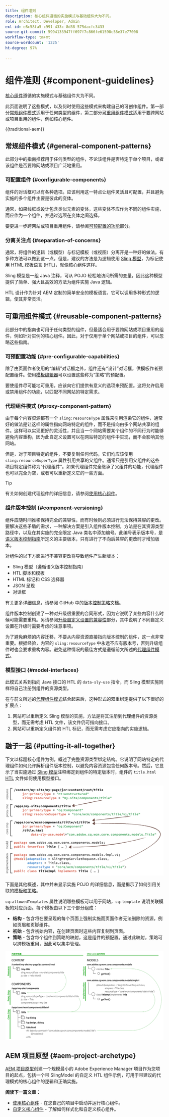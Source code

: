 ```yaml
---
title: 组件准则
description: 核心组件遵循的实施模式与基础组件大为不同。
role: Architect, Developer, Admin
exl-id: e8c58fa5-c991-433c-8d38-575dacfc3433
source-git-commit: 5994133947ff697f7c866fe61598c58e37e77008
workflow-type: tm+mt
source-wordcount: '1225'
ht-degree: 97%

---
```


# 组件准则 {#component-guidelines}

[核心组件](overview.md)遵循的实施模式与基础组件大为不同。

此页面说明了这些模式，以及何时使用这些模式来构建自己的可创作组件。第一部分[常规组件模式](#general-component-patterns)适用于任何类型的组件，第二部分[可重用组件模式](#reusable-component-patterns)适用于要跨网站或项目重用的组件，例如核心组件。

{{traditional-aem}}

## 常规组件模式 {#general-component-patterns}

此部分中的指南推荐用于任何类型的组件，不论该组件是否特定于单个项目，或者该组件是否要跨网站或项目广泛地重用。

### 可配置组件 {#configurable-components}

组件的对话框可以有各种选项。应该利用这一特点让组件灵活且可配置，并且避免实施的多个组件主要是彼此的变体。

通常，如果线框或设计包含类似元素的变体，这些变体不应作为不同的组件实施，而应作为一个组件，并通过选项在变体之间选择。

要更进一步跨网站或项目重用组件，请参阅[可预配置的功能](#pre-configurable-capabilities)部分。

### 分离关注点 {#separation-of-concerns}

通常，将组件的逻辑（或模型）与标记模板（或视图）分离开是一种好的做法。有多种方法可以做到这一点，但是，建议的方法是为逻辑使用 [Sling 模型](https://sling.apache.org/documentation/bundles/models.html)，为标记使用 [HTML 模板语言](https://experienceleague.adobe.com/docs/experience-manager-htl/using/overview.html?lang=zh-Hans) (HTL)，就像核心组件这样。

Sling 模型是一组 Java 注释，可从 POJO 轻松地访问所需的变量，因此这种模型提供了简单、强大且高效的方法为组件实施 Java 逻辑。

HTL 设计作为针对 AEM 定制的简单安全的模板语言。它可以调用多种形式的逻辑，使其非常灵活。

## 可重用组件模式 {#reusable-component-patterns}

此部分中的指南也可用于任何类型的组件，但最适合用于要跨网站或项目重用的组件，例如针对实例的核心组件。因此，对于仅用于单个网站或项目的组件，可以忽略这些指南。

### 可预配置功能 {#pre-configurable-capabilities}

除了由页面作者使用的“编辑”对话框之外，组件还有“设计”对话框，供模板作者预配置组件。使用[模板编辑器](https://experienceleague.adobe.com/docs/experience-manager-cloud-service/sites/authoring/features/templates.html?lang=zh-Hans)可以设置这些称为“策略”的预配置。

要使组件尽可能地可重用，应该向它们提供有意义的选项来预配置。这将允许启用或禁用组件的功能，以匹配不同网站的特定需求。

### 代理组件模式 {#proxy-component-pattern}

由于每个内容资源都有一个 `sling:resourceType` 属性来引用渲染它的组件，通常好的做法是让这样的属性指向网站特定的组件，而不是指向由多个网站共享的组件。这样可以实现更好的灵活性，并且当一个网站需要某个组件的不同行为时能够避免内容重构，因为此自定义设置可以在网站特定的组件中实现，而不会影响其他网站。

但是，对于项目特定的组件，不要复制任何代码，它们均应该使用 `sling:resourceSuperType` 属性引用共享的父组件。通常只是引用父组件的这些项目特定组件称为“代理组件”。如果代理组件完全继承了父组件的功能，代理组件也可以完全为空，或者可以重新定义它的一些方面。

>[!TIP]
>
>有关如何创建代理组件的详细信息，请参阅[使用核心组件](/help/get-started/using.md#create-proxy-components)。

### 组件版本控制 {#component-versioning}

组件应随时间推移保持完全的兼容性，而有时候则必须进行无法保持兼容的更改。要解决这些矛盾的需求，一种解决方案是引入组件版本控制，方法是在其资源类型路径中，以及在其实施的完全限定 Java 类名中添加编号。此编号表示版本号，是[语义版本控制指南](https://semver.org/)所定义的主要版本，只有进行了不向后兼容的更改时才增加版本。

对组件的以下方面进行不兼容更改将导致组件产生新版本：

* Sling 模型（遵循语义版本控制指南）
* HTL 脚本和模板
* HTML 标记和 CSS 选择器
* JSON 呈现
* 对话框

有关更多详细信息，请参阅 GitHub 中的[版本控制策略](https://github.com/adobe/aem-core-wcm-components/wiki/Versioning-Policies)文档。

组件版本控制创建了一种对升级很重要的合同形式，因为它说明了某些内容什么时候可能需要重构。另请参阅[升级自定义设置的兼容性](customizing.md#upgrade-compatibility-of-customizations)部分，其中说明了不同自定义设置在升级时需要考虑的注意事项。

为了避免麻烦的内容迁移，不要从内容资源直接指向版本控制的组件，这一点非常重要。根据经验，内容的 `sling:resourceType` 中永远不应有版本号，否则升级组件时也会要求重构内容。避免这种情况的最佳方式是遵循前文所述的[代理组件模式](#proxy-component-pattern)。

### 模型接口 {#model-interfaces}

此模式关系到指向 Java 接口的 HTL 的 `data-sly-use` 指令，而 Sling 模型实施同样将自己注册到组件的资源类型。

在与前文所述的[代理组件模式](#proxy-component-pattern)结合起来后，这种形式的双重绑定提供了以下很好的扩展点：

1. 网站可以重新定义 Sling 模型的实施，方法是将其注册到代理组件的资源类型，而无需考虑 HTL 文件，该文件仍可指向接口。
1. 网站可以重新定义组件的 HTL 标记，而无需考虑它应指向的实施逻辑。

## 融于一起 {#putting-it-all-together}

下文以标题核心组件为例，概述了完整资源类型绑定结构。它说明了网站特定的代理组件如何允许解析组件版本控制，以避免内容资源包含任何版本号。然后，它显示了当实施通过 [Sling 模型](https://sling.apache.org/documentation/bundles/models.html)注释绑定到组件的特定版本时，组件的 `title.html` [HTL](https://experienceleague.adobe.com/docs/experience-manager-htl/using/overview.html?lang=zh-Hans) 文件如何使用模型接口。

![资源绑定概述](/help/assets/chlimage_1-32.png)

下面是其他概述，其中并未显示实施 POJO 的详细信息，而是揭示了如何引用关联的[模板和策略](https://experienceleague.adobe.com/docs/experience-manager-cloud-service/content/implementing/developing/full-stack/components-templates/templates.html?lang=zh-Hans)。

`cq:allowedTemplates` 属性说明哪些模板可以用于网站，`cq:template` 说明关联模板的对应页面。每个模板由以下三个部分组成：

* **结构** - 包含将在要呈现的每个页面上强制实施而页面作者无法删除的资源，例如页眉和页脚组件。
* **初始** - 包含初始内容，在创建页面时这些内容复制到页面。
* **策略** - 包含每个组件到策略的映射，这是组件的预配置。通过此映射，策略可以跨模板重用，因此可以集中管理。

![模板和策略概述](/help/assets/screen_shot_2018-12-07at093102.png)

## AEM 项目原型 {#aem-project-archetype}

[AEM 项目原型](/help/developing/archetype/overview.md)创建一个规模最小的 Adobe Experience Manager 项目作为您项目的起点，包括一个带 SlingModel 的自定义 HTL 组件示例，可用于带建议的代理模式的核心组件的逻辑和正确实施。

**阅读下一篇文章：**

* [使用核心组件](/help/get-started/using.md) - 在您自己的项目中启动并运行核心组件。
* [自定义核心组件](customizing.md) - 了解如何样式化和自定义核心组件。

